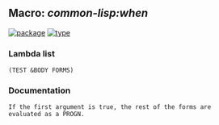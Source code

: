 ## Macro: ***common-lisp:when***
[![package](https://img.shields.io/badge/Package-COMMON--LISP-5f9ea0.svg?style=social&colorA=999999)](../) [![type](https://img.shields.io/badge/Type-Macro-5f9ea0.svg?style=social&colorA=999999)](../#macro) 
### Lambda list
```
(TEST &BODY FORMS)
```
### Documentation
```
If the first argument is true, the rest of the forms are
evaluated as a PROGN.
```
